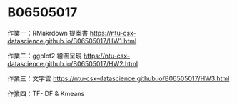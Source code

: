 # B06505017

作業一：RMakrdown 提案書 https://ntu-csx-datascience.github.io/B06505017/HW1.html

作業二：ggplot2 繪圖呈現 https://ntu-csx-datascience.github.io/B06505017/HW2.html

作業三：文字雲 https://ntu-csx-datascience.github.io/B06505017/HW3.html

作業四：TF-IDF & Kmeans
